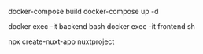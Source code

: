 docker-compose build
docker-compose up -d

docker exec -it backend bash
docker exec -it frontend sh

npx create-nuxt-app nuxtproject

